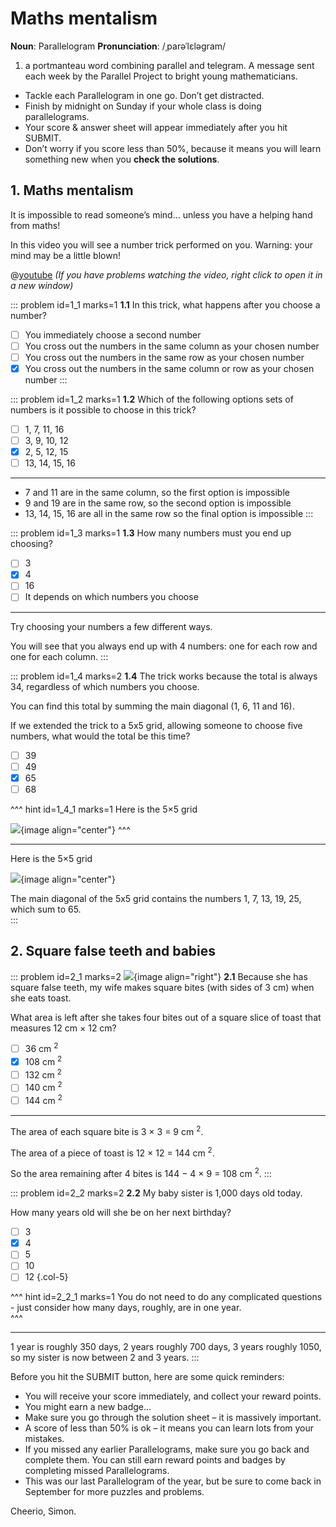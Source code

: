 # Maths mentalism

<div class="dictionary">

__Noun__: Parallelogram
__Pronunciation__: /ˌparəˈlɛləɡram/

1. a portmanteau word combining parallel and telegram. A message sent each
week by the Parallel Project to bright young mathematicians.

</div>

*	Tackle each Parallelogram in one go. Don’t get distracted.
*	Finish by midnight on Sunday if your whole class is doing parallelograms.
*	Your score & answer sheet will appear immediately after you hit SUBMIT.
*	Don’t worry if you score less than 50%, because it means you will learn something new when you __check the solutions__.


## 1. Maths mentalism

It is impossible to read someone’s mind... unless you have a helping hand from maths! 

In this video you will see a number trick performed on you. Warning: your mind may be a little blown!

@[youtube](f7rRi0EUHiM?rel=0) _(If you have problems watching the video, right click to open it in a new window)_

::: problem id=1_1 marks=1
__1.1__ In this trick, what happens after you choose a number?

* [ ] You immediately choose a second number  
* [ ] You cross out the numbers in the same column as your chosen number  
* [ ] You cross out the numbers in the same row as your chosen number  
* [x] You cross out the numbers in the same column or row as your chosen number
:::

::: problem id=1_2 marks=1
__1.2__ Which of the following options sets of numbers is it possible to choose in this trick?

* [ ] 1, 7, 11, 16
* [ ] 3, 9, 10, 12 
* [x] 2, 5, 12, 15
* [ ] 13, 14, 15, 16

---

* 7 and 11 are in the same column, so the first option is impossible  
* 9 and 19 are in the same row, so the second option is impossible  
* 13, 14, 15, 16 are all in the same row so the final option is impossible
:::

::: problem id=1_3 marks=1
__1.3__ How many numbers must you end up choosing?

* [ ] 3
* [x] 4
* [ ] 16
* [ ] It depends on which numbers you choose

---

Try choosing your numbers a few different ways.  

You will see that you always end up with 4 numbers: one for each row and one for each column.
:::

::: problem id=1_4 marks=2
__1.4__ The trick works because the total is always 34, regardless of which numbers you choose.  

You can find this total by summing the main diagonal (1, 6, 11 and 16).  

If we extended the trick to a 5x5 grid, allowing someone to choose five numbers, what would the total be this time?  

* [ ] 39 
* [ ] 49
* [x] 65
* [ ] 68

^^^ hint id=1_4_1 marks=1
Here is the 5×5 grid

![](/resources/6-43-maths-mentalism/1-4-grid-hint.png){image align="center"}
^^^

---

Here is the 5×5 grid

![](/resources/6-43-maths-mentalism/1-4-grid-hint.png){image align="center"}  

The main diagonal of the 5x5 grid contains the numbers 1, 7, 13, 19, 25, which sum to 65.  
:::


## 2. Square false teeth and babies

::: problem id=2_1 marks=2
![](/resources/6-43-maths-mentalism/2-1-square-teeth.png){image align="right"}
__2.1__ Because she has square false teeth, my wife makes square bites (with sides of 3 cm) when she eats toast.  

What area is left after she takes four bites out of a square slice of toast that measures 12 cm × 12 cm? 

* [ ] 36 cm <sup>2</sup>
* [x] 108 cm <sup>2</sup>
* [ ] 132 cm <sup>2</sup>
* [ ] 140 cm <sup>2</sup>
* [ ] 144 cm <sup>2</sup>

---

The area of each square bite is 3 × 3 = 9 cm <sup>2</sup>.  

The area of a piece of toast is 12 × 12 = 144 cm <sup>2</sup>.  

So the area remaining after 4 bites is 144 − 4 × 9 = 108 cm <sup>2</sup>.
:::

::: problem id=2_2 marks=2
__2.2__ My baby sister is 1,000 days old today.  

How many years old will she be on her next birthday?  

* [ ] 3
* [x] 4
* [ ] 5
* [ ] 10
* [ ] 12
{.col-5}

^^^ hint id=2_2_1 marks=1
You do not need to do any complicated questions - just consider how many days, roughly, are in one year.  
^^^

---

1 year is roughly 350 days, 2 years roughly 700 days, 3 years roughly 1050, so my sister is now between 2 and 3 years.
:::


Before you hit the SUBMIT button, here are some quick reminders:

*	You will receive your score immediately, and collect your reward points.
*	You might earn a new badge...  
*	Make sure you go through the solution sheet – it is massively important.
*	A score of less than 50% is ok – it means you can learn lots from your mistakes.
*	If you missed any earlier Parallelograms, make sure you go back and complete them. You can still earn reward points and badges by completing missed Parallelograms.
*   This was our last Parallelogram of the year, but be sure to come back in September for more puzzles and problems.

Cheerio,
Simon.